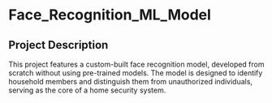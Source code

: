 # Face_Recognition_ML_Model
## Project Description
This project features a custom-built face recognition model, developed from scratch without using pre-trained models. The model is designed to identify household members and distinguish them from unauthorized individuals, serving as the core of a home security system.


